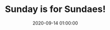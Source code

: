 ---
_schema: default
title: Sunday is for Sundaes!
link: https://www.geocaching.com/geocache/GC8Y407
owner: Gilwell1
date: 2020-09-14 01:00:00
log_type: Note
display_coords: N 41° 24.500' W 074° 24.500'
latitude: '41.408333'
longitude: '-74.408333'
first_stage: false
bogus: true
zhanna_log:  >-
  Rich logged this geocache for both of us.
rich_log:  >-
  Howdy, Gilwell1! (That is your name, right?! It gets confusing!) :smirk:


  Zhanna and I solved this puzzle quickly and easily. Zhanna came up with the right “twist” on our second try. The Solution Checker confirmed our results. Unfortunately, I don’t think we’ll be visiting this area anytime soon. But we are putting it on a list of your other nearby puzzle caches that we have solved. And if we should happen to get the opportunity, we’ll stop and search for these caches. Thanks for a fun “brain-freeze” of a puzzle!


  ~Rich in NEPA~ and Zhanna
post_id: 12634
---